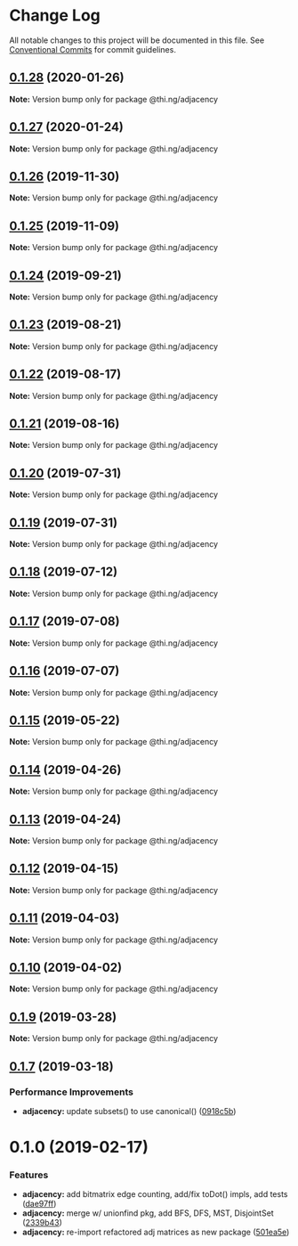 # Change Log

All notable changes to this project will be documented in this file.
See [Conventional Commits](https://conventionalcommits.org) for commit guidelines.

## [0.1.28](https://github.com/thi-ng/umbrella/compare/@thi.ng/adjacency@0.1.27...@thi.ng/adjacency@0.1.28) (2020-01-26)

**Note:** Version bump only for package @thi.ng/adjacency





## [0.1.27](https://github.com/thi-ng/umbrella/compare/@thi.ng/adjacency@0.1.26...@thi.ng/adjacency@0.1.27) (2020-01-24)

**Note:** Version bump only for package @thi.ng/adjacency





## [0.1.26](https://github.com/thi-ng/umbrella/compare/@thi.ng/adjacency@0.1.25...@thi.ng/adjacency@0.1.26) (2019-11-30)

**Note:** Version bump only for package @thi.ng/adjacency





## [0.1.25](https://github.com/thi-ng/umbrella/compare/@thi.ng/adjacency@0.1.24...@thi.ng/adjacency@0.1.25) (2019-11-09)

**Note:** Version bump only for package @thi.ng/adjacency





## [0.1.24](https://github.com/thi-ng/umbrella/compare/@thi.ng/adjacency@0.1.23...@thi.ng/adjacency@0.1.24) (2019-09-21)

**Note:** Version bump only for package @thi.ng/adjacency





## [0.1.23](https://github.com/thi-ng/umbrella/compare/@thi.ng/adjacency@0.1.22...@thi.ng/adjacency@0.1.23) (2019-08-21)

**Note:** Version bump only for package @thi.ng/adjacency





## [0.1.22](https://github.com/thi-ng/umbrella/compare/@thi.ng/adjacency@0.1.21...@thi.ng/adjacency@0.1.22) (2019-08-17)

**Note:** Version bump only for package @thi.ng/adjacency





## [0.1.21](https://github.com/thi-ng/umbrella/compare/@thi.ng/adjacency@0.1.20...@thi.ng/adjacency@0.1.21) (2019-08-16)

**Note:** Version bump only for package @thi.ng/adjacency





## [0.1.20](https://github.com/thi-ng/umbrella/compare/@thi.ng/adjacency@0.1.19...@thi.ng/adjacency@0.1.20) (2019-07-31)

**Note:** Version bump only for package @thi.ng/adjacency





## [0.1.19](https://github.com/thi-ng/umbrella/compare/@thi.ng/adjacency@0.1.18...@thi.ng/adjacency@0.1.19) (2019-07-31)

**Note:** Version bump only for package @thi.ng/adjacency





## [0.1.18](https://github.com/thi-ng/umbrella/compare/@thi.ng/adjacency@0.1.17...@thi.ng/adjacency@0.1.18) (2019-07-12)

**Note:** Version bump only for package @thi.ng/adjacency





## [0.1.17](https://github.com/thi-ng/umbrella/compare/@thi.ng/adjacency@0.1.16...@thi.ng/adjacency@0.1.17) (2019-07-08)

**Note:** Version bump only for package @thi.ng/adjacency





## [0.1.16](https://github.com/thi-ng/umbrella/compare/@thi.ng/adjacency@0.1.15...@thi.ng/adjacency@0.1.16) (2019-07-07)

**Note:** Version bump only for package @thi.ng/adjacency





## [0.1.15](https://github.com/thi-ng/umbrella/compare/@thi.ng/adjacency@0.1.14...@thi.ng/adjacency@0.1.15) (2019-05-22)

**Note:** Version bump only for package @thi.ng/adjacency





## [0.1.14](https://github.com/thi-ng/umbrella/compare/@thi.ng/adjacency@0.1.13...@thi.ng/adjacency@0.1.14) (2019-04-26)

**Note:** Version bump only for package @thi.ng/adjacency





## [0.1.13](https://github.com/thi-ng/umbrella/compare/@thi.ng/adjacency@0.1.12...@thi.ng/adjacency@0.1.13) (2019-04-24)

**Note:** Version bump only for package @thi.ng/adjacency





## [0.1.12](https://github.com/thi-ng/umbrella/compare/@thi.ng/adjacency@0.1.11...@thi.ng/adjacency@0.1.12) (2019-04-15)

**Note:** Version bump only for package @thi.ng/adjacency





## [0.1.11](https://github.com/thi-ng/umbrella/compare/@thi.ng/adjacency@0.1.10...@thi.ng/adjacency@0.1.11) (2019-04-03)

**Note:** Version bump only for package @thi.ng/adjacency





## [0.1.10](https://github.com/thi-ng/umbrella/compare/@thi.ng/adjacency@0.1.9...@thi.ng/adjacency@0.1.10) (2019-04-02)

**Note:** Version bump only for package @thi.ng/adjacency





## [0.1.9](https://github.com/thi-ng/umbrella/compare/@thi.ng/adjacency@0.1.8...@thi.ng/adjacency@0.1.9) (2019-03-28)

**Note:** Version bump only for package @thi.ng/adjacency







## [0.1.7](https://github.com/thi-ng/umbrella/compare/@thi.ng/adjacency@0.1.6...@thi.ng/adjacency@0.1.7) (2019-03-18)


### Performance Improvements

* **adjacency:** update subsets() to use canonical() ([0918c5b](https://github.com/thi-ng/umbrella/commit/0918c5b))



# 0.1.0 (2019-02-17)


### Features

* **adjacency:** add bitmatrix edge counting, add/fix toDot() impls, add tests ([dae97ff](https://github.com/thi-ng/umbrella/commit/dae97ff))
* **adjacency:** merge w/ unionfind pkg, add BFS, DFS, MST, DisjointSet ([2339b43](https://github.com/thi-ng/umbrella/commit/2339b43))
* **adjacency:** re-import refactored adj matrices as new package ([501ea5e](https://github.com/thi-ng/umbrella/commit/501ea5e))
